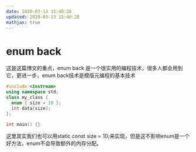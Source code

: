 ```yaml
---
date: 2020-03-13 15:40:28
updated: 2020-03-13 15:40:28
mathjax: true
---
```


# enum back
 这是这篇博文的重点，enum back 是一个很实用的编程技术，很多人都会用到它，更进一步，enum back技术是模版元编程的基本技术

```cpp
#include <iostream>
using namespace std;
class my_class {
  enum { size = 10 };
  int data[size];
};

int main() {}
```

 这里其实我们也可以用static const size = 10;来实现，但是这不影响enum是一个好方法，enum不会导致额外的内存分配。